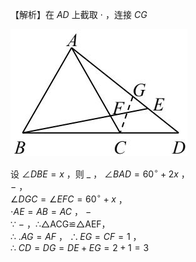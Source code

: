 【解析】在 $A D$ 上截取 $\cdot$ ，连接 $C G$

![](<../../qs_image_DB/专题1-1_一网打尽全等三角形模型_·十个模型（解析版）/0f5540a88a93c3a1512a783e9641c0abdd07fea558f603d0c0447ca459a0dc7a.jpg>)

设 $\angle D B E { = } x$ ，则 $\_$ ， $\angle B A D = 6 0 ^ { \circ } + 2 x$ ，   
$-$ ，   
$\angle D G C = \angle E F C = 6 0 ^ { \circ } + x$ ，   
$\scriptstyle \cdot { A E } = A B = A C$ ， $-$   
∵ $-$ ，∴△ACG≌△AEF，   
∴ $. A G { = } A F$ ， $\therefore E G = C F = 1$ ，   
∴ $\scriptstyle { C D = D G = D E + E G = 2 + 1 = 3 }$
